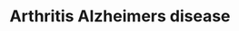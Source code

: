 ---
title: Arthritis Alzheimers disease
longTitle: "'Arthritis, Alzheimer's disease'"
tags:
- gccommon
broaderTerm:
- "[[Degenerative diseases]]"
---
